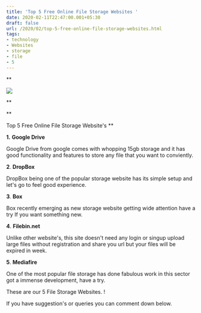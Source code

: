 ```yaml
---
title: 'Top 5 Free Online File Storage Websites '
date: 2020-02-11T22:47:00.001+05:30
draft: false
url: /2020/02/top-5-free-online-file-storage-websites.html
tags: 
- technology
- Websites
- storage
- file
- 5
---
```


**  

[![](https://lh3.googleusercontent.com/-dn8kLvM5pEs/XklzpP053kI/AAAAAAAABHY/l8hka4xnnmQ1DAdUfizcwPf6NSKyApafgCLcBGAsYHQ/s1600/IMG_20200216_221918_291.jpg)](https://lh3.googleusercontent.com/-dn8kLvM5pEs/XklzpP053kI/AAAAAAAABHY/l8hka4xnnmQ1DAdUfizcwPf6NSKyApafgCLcBGAsYHQ/s1600/IMG_20200216_221918_291.jpg)

**

**

Top 5 Free Online File Storage Website's **

  

**1.** **Google Drive**

  

Google Drive from google comes with whopping 15gb storage and it has good functionality and features to store any file that you want to conviently.

  

**2**. **DropBox**

  

DropBox being one of the popular storage website has its simple setup and let's go to feel good experience.

  

**3**. **Box**

  

Box recently emerging as new storage website getting wide attention have a try If you want something new.

  

**4**. **Filebin.net**

  

Unlike other website's, this site doesn't need any login or singup upload large files without registration and share you url but your files will be expired in week.

  

**5**. **Mediafire**

  

One of the most popular file storage has done fabulous work in this sector got a immense development, have a try.

  

These are our 5 File Storage Websites. !

  

If you have suggestion's or queries you can comment down below.